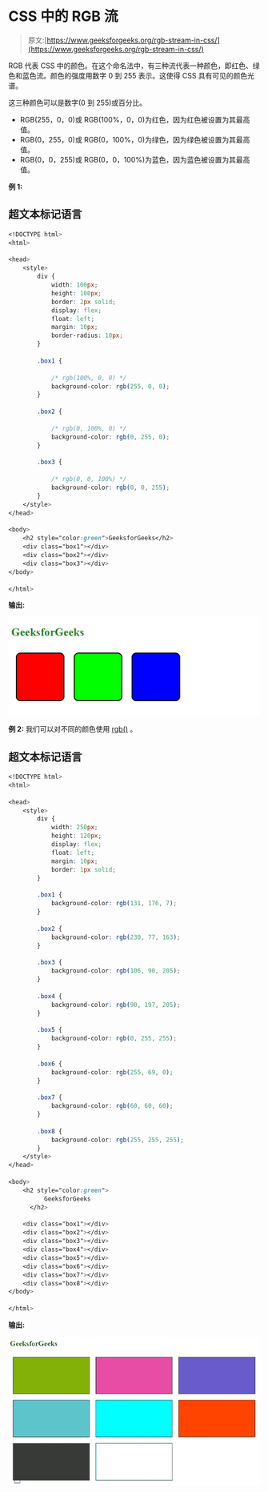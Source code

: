 # CSS 中的 RGB 流

> 原文:[https://www.geeksforgeeks.org/rgb-stream-in-css/](https://www.geeksforgeeks.org/rgb-stream-in-css/)

RGB 代表 CSS 中的颜色。在这个命名法中，有三种流代表一种颜色，即红色、绿色和蓝色流。颜色的强度用数字 0 到 255 表示。这使得 CSS 具有可见的颜色光谱。

这三种颜色可以是数字(0 到 255)或百分比。

*   RGB(255，0，0)或 RGB(100%，0，0)为红色，因为红色被设置为其最高值。
*   RGB(0，255，0)或 RGB(0，100%，0)为绿色，因为绿色被设置为其最高值。
*   RGB(0，0，255)或 RGB(0，0，100%)为蓝色，因为蓝色被设置为其最高值。

**例 1:**

## 超文本标记语言

```css
<!DOCTYPE html>
<html>

<head>
    <style>
        div {
            width: 100px;
            height: 100px;
            border: 2px solid;
            display: flex;
            float: left;
            margin: 10px;
            border-radius: 10px;
        }

        .box1 {

            /* rgb(100%, 0, 0) */
            background-color: rgb(255, 0, 0);
        }

        .box2 {

            /* rgb(0, 100%, 0) */
            background-color: rgb(0, 255, 0);
        }

        .box3 {

            /* rgb(0, 0, 100%) */
            background-color: rgb(0, 0, 255);
        }
    </style>
</head>

<body>
    <h2 style="color:green">GeeksforGeeks</h2>
    <div class="box1"></div>
    <div class="box2"></div>
    <div class="box3"></div>
</body>

</html>
```

**输出:**

![](img/48b6ac14dbf1a492b21dec616264d4b0.png)

**例 2:** 我们可以对不同的颜色使用 [rgb()](https://www.geeksforgeeks.org/css-rgb-function/) 。

## 超文本标记语言

```css
<!DOCTYPE html>
<html>

<head>
    <style>
        div {
            width: 250px;
            height: 120px;
            display: flex;
            float: left;
            margin: 10px;
            border: 1px solid;
        }

        .box1 {
            background-color: rgb(131, 176, 7);
        }

        .box2 {
            background-color: rgb(230, 77, 163);
        }

        .box3 {
            background-color: rgb(106, 90, 205);
        }

        .box4 {
            background-color: rgb(90, 197, 205);
        }

        .box5 {
            background-color: rgb(0, 255, 255);
        }

        .box6 {
            background-color: rgb(255, 69, 0);
        }

        .box7 {
            background-color: rgb(60, 60, 60);
        }

        .box8 {
            background-color: rgb(255, 255, 255);
        }
    </style>
</head>

<body>
    <h2 style="color:green">
          GeeksforGeeks
      </h2>

    <div class="box1"></div>
    <div class="box2"></div>
    <div class="box3"></div>
    <div class="box4"></div>
    <div class="box5"></div>
    <div class="box6"></div>
    <div class="box7"></div>
    <div class="box8"></div>
</body>

</html>
```

**输出:**

![](img/50a3ca8dd41b50ba105793dd23462500.png)